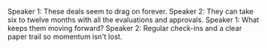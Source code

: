 Speaker 1: These deals seem to drag on forever.
Speaker 2: They can take six to twelve months with all the evaluations and approvals.
Speaker 1: What keeps them moving forward?
Speaker 2: Regular check-ins and a clear paper trail so momentum isn't lost.
